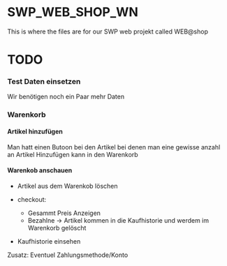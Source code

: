 # SWP_WEB_SHOP_WN
This is where the files are for our SWP web projekt called WEB@shop 

# TODO


### Test Daten einsetzen
Wir benötigen noch ein Paar mehr Daten

### Warenkorb 
#### Artikel hinzufügen
Man hatt einen Butoon bei den Artikel bei denen man eine
gewisse anzahl an Artikel Hinzufügen kann in den Warenkorb
#### Warenkob anschauen
- Artikel aus dem Warenkob löschen
- checkout: 
    - Gesammt Preis Anzeigen
    - Bezahlne -> Artikel kommen in die Kaufhistorie und 
    werdem im Warenkorb gelöscht
      
- Kaufhistorie einsehen 

Zusatz: Eventuel Zahlungsmethode/Konto
